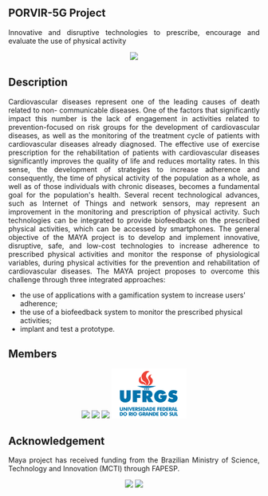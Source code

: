 ## PORVIR-5G Project
<p align="justify">
Innovative and disruptive technologies to prescribe, encourage and evaluate the use of physical activity
</p>
<p align="center">
    <img src="maya_banner.png" height="300"/> 
</p>

## Description
<p align="justify">
Cardiovascular diseases represent one of the leading causes of death related to non- communicable diseases. One of the factors that significantly impact this number is the lack of engagement in activities related to prevention-focused on risk groups for the development of cardiovascular diseases, as well as the monitoring of the treatment cycle of patients with cardiovascular diseases already diagnosed. The effective use of exercise prescription for the rehabilitation of patients with cardiovascular diseases significantly improves the quality of life and reduces mortality rates. In this sense, the development of strategies to increase adherence and consequently, the time of physical activity of the population as a whole, as well as of those individuals with chronic diseases, becomes a fundamental goal for the population's health. Several recent technological advances, such as Internet of Things and network sensors, may represent an improvement in the monitoring and prescription of physical activity. Such technologies can be integrated to provide biofeedback on the prescribed physical activities, which can be accessed by smartphones. The general objective of the MAYA project is to develop and implement innovative, disruptive, safe, and low-cost technologies to increase adherence to prescribed physical activities and monitor the response of physiological variables, during physical activities for the prevention and rehabilitation of cardiovascular diseases. The MAYA project proposes to overcome this challenge through three integrated approaches:
</p>

* the use of applications with a gamification system to increase users' adherence;
* the use of a biofeedback system to monitor the prescribed physical activities;
* implant and test a prototype.

## Members
<p align="center">
    <img src="ufcspa.png" height="100"/> <img src="unisinos.png" height="100"/> <img src="ufpa.png" height="70"/> <img src="ufrgs.png" height="100"/>
</p>

## Acknowledgement
<p align="justify">
Maya project has received funding from the Brazilian Ministry of Science, Technology and Innovation (MCTI) through FAPESP.
</p>
<p align="center">
    <img src="mcti.png" height="70"/> <img src="fapesp.png" height="100"/> 
</p>
